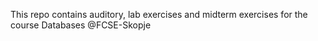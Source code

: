 This repo contains auditory, lab exercises and midterm exercises for the course Databases @FCSE-Skopje
